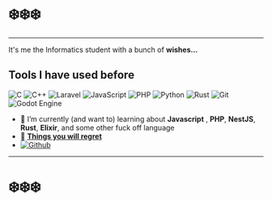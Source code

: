 # ❄️❄️❄️
---
It's me the Informatics student with a bunch of **wishes...**

## Tools I have used before
<img alt="C" src="https://img.shields.io/badge/c-%2300599C.svg?&style=for-the-badge&logo=c&logoColor=white"/>  <img alt="C++" src="https://img.shields.io/badge/c++-%2300599C.svg?&style=for-the-badge&logo=c%2B%2B&ogoColor=white"/>  <img alt="Laravel" src="https://img.shields.io/badge/laravel-%23FF2D20.svg?&style=for-the-badge&logo=laravel&logoColor=white"/> ![JavaScript](https://img.shields.io/badge/javascript-%23323330.svg?style=for-the-badge&logo=javascript&logoColor=%23F7DF1E) ![PHP](https://img.shields.io/badge/php-%23777BB4.svg?style=for-the-badge&logo=php&logoColor=white) ![Python](https://img.shields.io/badge/python-3670A0?style=for-the-badge&logo=python&logoColor=ffdd54) ![Rust](https://img.shields.io/badge/rust-%23000000.svg?style=for-the-badge&logo=rust&logoColor=white) ![Git](https://img.shields.io/badge/git-%23F05033.svg?style=for-the-badge&logo=git&logoColor=white) <img alt="Godot Engine" src="https://img.shields.io/badge/GODOT-%23FFFFFF.svg?&style=for-the-badge&logo=godot-engine"/> 

- 🔑 I’m currently (and want to) learning about **Javascript** , **PHP**, **NestJS**, **Rust**, **Elixir**, and some other fuck off language 
- 🔮 **[Things you will regret](https://mhnaufal.github.io/)**
- [![Github](https://img.shields.io/badge/-Github-000?style=flat&logo=Github&logoColor=white)](https://github.com/mhnaufal)

--- 
# ❄️❄️❄️

